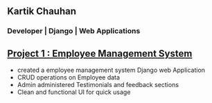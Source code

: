 ## Kartik Chauhan
### Developer | Django | Web Applications


## [Project 1 : Employee Management System ](https://github.com/kartikchauhan13/DjangoWebsite)

* created a employee management system Django web Application 
* CRUD operations on Employee data
* Admin administered Testimonials and feedback sections
* Clean and functional UI for quick usage
